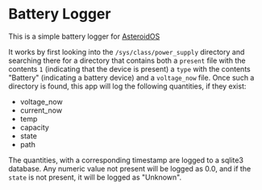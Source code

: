 # Battery Logger
This is a simple battery logger for [AsteroidOS](http://asteroidos.org/)

It works by first looking into the `/sys/class/power_supply` directory and searching there for a directory that contains both a `present` file with the contents `1` (indicating that the device is present) a `type` with the contents "Battery" (indicating a battery device) and  a `voltage_now` file.  Once such a directory is found, this app will log the following quantities, if they exist:

 - voltage_now
 - current_now
 - temp
 - capacity
 - state
 - path

The quantities, with a corresponding timestamp are logged to a sqlite3 database.  Any numeric value not present will be logged as 0.0, and if the `state` is not present, it will be logged as "Unknown". 
